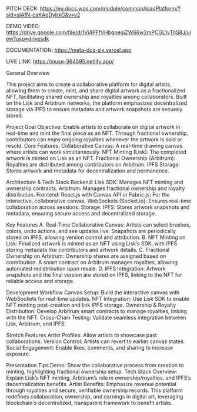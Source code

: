 

PITCH DECK: https://eu.docs.wps.com/module/common/loadPlatform/?sid=sIAfN-caKAqDylrkG&v=v2

DEMO VIDEO: https://drive.google.com/file/d/1Vi4PFfVHbgpegiZW66w2mPCGL1vTnS8J/view?usp=drivesdk

DOCUMENTATION: https://meta-dcs-six.vercel.app

LIVE LINK: https://muse-364595.netlify.app/


General Overview

This project aims to create a collaborative platform for digital artists, allowing them to create, mint, and share digital artwork as a fractionalized NFT, facilitating shared ownership and royalties among collaborators. Built on the Lisk and Arbitrum networks, the platform emphasizes decentralized storage via IPFS to ensure metadata and artwork snapshots are securely stored.

Project Goal
Objective: Enable artists to collaborate on digital artwork in real-time and mint the final piece as an NFT. Through fractional ownership, contributors can enjoy ongoing royalties whenever the artwork is sold or resold. Core Features: Collaborative Canvas: A real-time drawing canvas where artists can work simultaneously. NFT Minting (Lisk): The completed artwork is minted on Lisk as an NFT. Fractional Ownership (Arbitrum): Royalties are distributed among contributors on Arbitrum. IPFS Storage: Stores artwork and metadata for decentralization and permanence.

Architecture & Tech Stack
Backend: Lisk SDK: Manages NFT minting and ownership contracts. Arbitrum: Manages fractional ownership and royalty distribution. Frontend: React.js with Canvas API or Fabric.js: For the interactive, collaborative canvas. WebSockets (Socket.io): Ensures real-time collaboration across sessions. Storage: IPFS: Stores artwork snapshots and metadata, ensuring secure access and decentralized storage.

Key Features
A. Real-Time Collaborative Canvas: Artists can select brushes, colors, undo actions, and see updates live. Snapshots are periodically stored on IPFS, allowing version control and attribution. B. NFT Minting on Lisk: Finalized artwork is minted as an NFT using Lisk’s SDK, with IPFS storing metadata like contributors and artwork details. C. Fractional Ownership on Arbitrum: Ownership shares are assigned based on contribution. A smart contract on Arbitrum manages royalties, allowing automated redistribution upon resale. D. IPFS Integration: Artwork snapshots and the final version are stored on IPFS, linking to the NFT for reliable access and storage.

Development Workflow
Canvas Setup: Build the interactive canvas with WebSockets for real-time updates. NFT Integration: Use Lisk SDK to enable NFT minting post-creation and link IPFS storage. Ownership & Royalty Distribution: Develop Arbitrum smart contracts to manage royalties, linking with the NFT. Cross-Chain Testing: Validate seamless integration between Lisk, Arbitrum, and IPFS.

Stretch Features
Artist Profiles: Allow artists to showcase past collaborations. Version Control: Artists can revert to earlier canvas states. Social Engagement: Enable likes, comments, and sharing to increase exposure.

Presentation Tips
Demo: Show the collaborative process from creation to minting, highlighting fractional ownership setup. Tech Stack Overview: Explain Lisk’s NFT minting, Arbitrum’s role in ownership/royalties, and IPFS’s decentralization benefits. Artist Benefits: Emphasize revenue potential through royalties and secure, verifiable ownership records. This platform redefines collaboration, ownership, and earnings in digital art, leveraging blockchain's decentralized, transparent framework to benefit artists.

